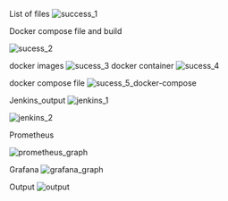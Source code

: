 List of files
![success_1](https://github.com/narharigtm/PhpMysql_project/assets/161860294/a7c2aa0c-875d-4022-90da-76c1343454f9)

Docker compose file and build

![sucess_2](https://github.com/narharigtm/PhpMysql_project/assets/161860294/12f11c0e-6b83-49c5-bf6a-24a63f6b6463)

docker images
![sucess_3](https://github.com/narharigtm/PhpMysql_project/assets/161860294/f2066ed9-20cd-458c-91ba-b31c19685552)
docker container
![sucess_4](https://github.com/narharigtm/PhpMysql_project/assets/161860294/dfbefb49-11ae-45ba-b3a2-f91b71cf607c)

docker compose file
![sucess_5_docker-compose](https://github.com/narharigtm/PhpMysql_project/assets/161860294/0162482d-998a-4993-b0d1-fb45acc74d75)

Jenkins_output
![jenkins_1](https://github.com/narharigtm/PhpMysql_project/assets/161860294/4b42ab46-74d2-40a8-8a3a-a2010aebe4a4)

![jenkins_2](https://github.com/narharigtm/PhpMysql_project/assets/161860294/b54d7fef-5e49-4619-8a86-c52de5daf4a1)

Prometheus


![prometheus_graph](https://github.com/narharigtm/PhpMysql_project/assets/161860294/1b366388-c3b9-454c-b8b1-9489a5727d4b)

Grafana
![grafana_graph](https://github.com/narharigtm/PhpMysql_project/assets/161860294/dae55250-8278-40ed-ada9-3071d68608d5)

Output
![output](https://github.com/narharigtm/PhpMysql_project/assets/161860294/cc633082-1bc3-456b-9d0e-141dfd0b0e96)






